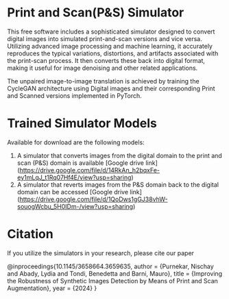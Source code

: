 # Print and Scan(P&S) Simulator

This free software includes a sophisticated simulator designed to convert digital images into simulated print-and-scan versions and vice versa. Utilizing advanced image processing and machine learning, it accurately reproduces the typical variations, distortions, and artifacts associated with the print-scan process. It then converts these back into digital format, making it useful for image denoising and other related applications.

The unpaired image-to-image translation is achieved by training the CycleGAN architecture using Digital images and their corresponding Print and Scanned versions implemented in PyTorch.

# Trained Simulator Models

Available for download are the following models:

1) A simulator that converts images from the digital domain to the print and scan (P&S) domain is available [Google drive link] (https://drive.google.com/file/d/14RkAn_h2bqxFe-ey1mLqJ_t1Rq07Hf4E/view?usp=sharing)
2) A simulator that reverts images from the P&S domain back to the digital domain can be accessed [Google drive link] (https://drive.google.com/file/d/1QoDws1gGJ38vhW-souogWcbu_5H0IDm-/view?usp=sharing)

# Citation
If you utilize the simulators in your research, please cite our paper

@inproceedings{10.1145/3658664.3659635,
author = {Purnekar, Nischay and Abady, Lydia and Tondi, Benedetta and Barni, Mauro},
title = {Improving the Robustness of Synthetic Images Detection by Means of Print and Scan Augmentation},
year = {2024}
}
